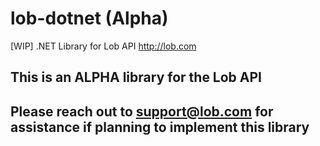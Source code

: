 # lob-dotnet (Alpha)
[WIP] .NET Library for Lob API http://lob.com

## This is an ALPHA library for the Lob API
## Please reach out to support@lob.com for assistance if planning to implement this library
